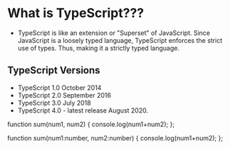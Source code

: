 # What is TypeScript???
- TypeScript is like an extension or "Superset" of JavaScript. Since JavaScript is a loosely typed language, TypeScript enforces the strict use of types. Thus, making it a strictly typed language.

## TypeScript Versions
- TypeScript 1.0 October 2014
- TypeScript 2.0 September 2016
- TypeScript 3.0 July 2018
- TypeScript 4.0 - latest release August 2020.


<!-- With out TypeScript -->
function sum(num1, num2) {
    console.log(num1+num2);
};

<!-- With TypeScript -->
function sum(num1:number, num2:number) {
    console.log(num1+num2);
};